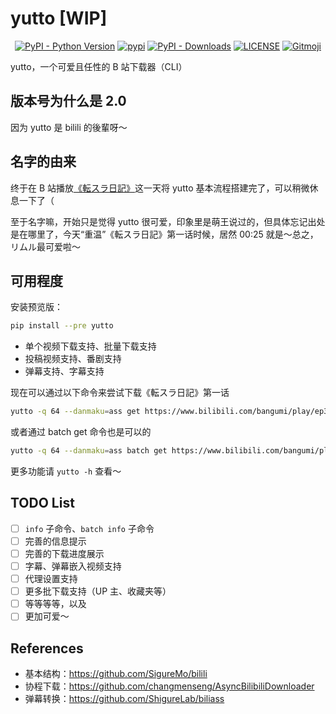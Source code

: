 # yutto [WIP]

<p align="center">
   <a href="https://python.org/" target="_blank"><img alt="PyPI - Python Version" src="https://img.shields.io/pypi/pyversions/yutto?logo=python&style=flat-square"></a>
   <a href="https://pypi.org/project/yutto/" target="_blank"><img src="https://img.shields.io/pypi/v/yutto?style=flat-square" alt="pypi"></a>
   <a href="https://pypi.org/project/yutto/" target="_blank"><img alt="PyPI - Downloads" src="https://img.shields.io/pypi/dm/yutto?style=flat-square"></a>
   <a href="LICENSE"><img alt="LICENSE" src="https://img.shields.io/github/license/SigureMo/yutto?style=flat-square"></a>
   <a href="https://gitmoji.carloscuesta.me"><img src="https://img.shields.io/badge/gitmoji-%20😜%20😍-FFDD67?style=flat-square" alt="Gitmoji"></a>
</p>

yutto，一个可爱且任性的 B 站下载器（CLI）

## 版本号为什么是 2.0

因为 yutto 是 bilili 的後輩呀～

## 名字的由来

终于在 B 站播放[《転スラ日記》](https://www.bilibili.com/bangumi/play/ep395211)这一天将 yutto 基本流程搭建完了，可以稍微休息一下了（

至于名字嘛，开始只是觉得 yutto 很可爱，印象里是萌王说过的，但具体忘记出处是在哪里了，今天“重温”《転スラ日記》第一话时候，居然 00:25 就是～总之，リムル最可爱啦〜

## 可用程度

安装预览版：

```bash
pip install --pre yutto
```

-  单个视频下载支持、批量下载支持
-  投稿视频支持、番剧支持
-  弹幕支持、字幕支持

现在可以通过以下命令来尝试下载《転スラ日記》第一话

```bash
yutto -q 64 --danmaku=ass get https://www.bilibili.com/bangumi/play/ep395211
```

或者通过 batch get 命令也是可以的

```bash
yutto -q 64 --danmaku=ass batch get https://www.bilibili.com/bangumi/play/ep395211 -p 1
```

更多功能请 `yutto -h` 查看～

## TODO List

-  [ ] `info` 子命令、`batch info` 子命令
-  [ ] 完善的信息提示
-  [ ] 完善的下载进度展示
-  [ ] 字幕、弹幕嵌入视频支持
-  [ ] 代理设置支持
-  [ ] 更多批下载支持（UP 主、收藏夹等）
-  [ ] 等等等等，以及
-  [ ] 更加可爱～

## References

-  基本结构：<https://github.com/SigureMo/bilili>
-  协程下载：<https://github.com/changmenseng/AsyncBilibiliDownloader>
-  弹幕转换：<https://github.com/ShigureLab/biliass>
